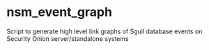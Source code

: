 # nsm_event_graph
Script to generate high level link graphs of Sguil database events on Security Onion server/standalone systems
